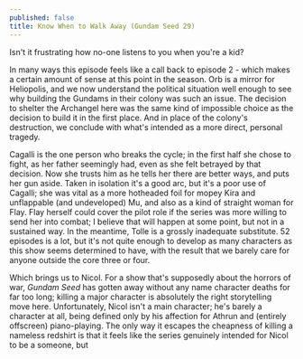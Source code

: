 ```yaml
---
published: false
title: Know When to Walk Away (Gundam Seed 29)
---
```

Isn't it frustrating how no-one listens to you when you're a kid?

In many ways this episode feels like a call back to episode 2 - which makes a certain amount of sense at this point in the season. Orb is a mirror for Heliopolis, and we now understand the political situation well enough to see why building the Gundams in their colony was such an issue. The decision to shelter the Archangel here was the same kind of impossible choice as the decision to build it in the first place. And in place of the colony's destruction, we conclude with what's intended as a more direct, personal tragedy.

Cagalli is the one person who breaks the cycle; in the first half she chose to fight, as her father seemingly had, even as she felt betrayed by that decision. Now she trusts him as he tells her there are better ways, and puts her gun aside. Taken in isolation it's a good arc, but it's a poor use of Cagalli; she was vital as a more hotheaded foil for mopey Kira and unflappable (and undeveloped) Mu, and also as a kind of straight woman for Flay. Flay herself could cover the pilot role if the series was more willing to send her into combat; I believe that will happen at some point, but not in a sustained way. In the meantime, Tolle is a grossly inadequate substitute. 52 episodes is a lot, but it's not quite enough to develop as many characters as this show seems determined to have, with the result that we barely care for anyone outside the core three or four.

Which brings us to Nicol. For a show that's supposedly about the horrors of war, *Gundam Seed* has gotten away without any name character deaths for far too long; killing a major character is absolutely the right storytelling move here. Unfortunately, Nicol isn't a main character; he's barely a character at all, being defined only by his affection for Athrun and (entirely offscreen) piano-playing. The only way it escapes the cheapness of killing a nameless redshirt is that it feels like the series genuinely intended for Nicol to be a someone, but 